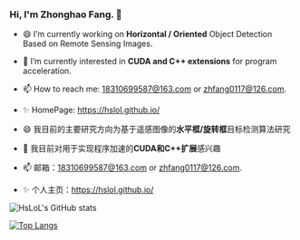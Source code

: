 ### Hi, I'm Zhonghao Fang. 👋

<!--
**HsLOL/HsLoL** is a ✨ _special_ ✨ repository because its `README.md` (this file) appears on your GitHub profile.

Here are some ideas to get you started:


- 👯 I’m looking to collaborate on ...
- 🤔 I’m looking for help with ...
- 💬 Ask me about ...

- 😄 Pronouns: ...
- ⚡ Fun fact: ...
--🔭
-->

- 😄 I’m currently working on **Horizontal / Oriented** Object Detection Based on Remote Sensing Images.
- 🌱 I’m currently interested in **CUDA and C++ extensions** for program acceleration.
- 📫 How to reach me: 18310699587@163.com or zhfang0117@126.com.
- ✨ HomePage: https://hslol.github.io/



  
    
- 😄 我目前的主要研究方向为基于遥感图像的**水平框/旋转框**目标检测算法研究
- 🌱 我目前对用于实现程序加速的**CUDA和C++扩展**感兴趣
- 📫 邮箱：18310699587@163.com or zhfang0117@126.com.
- ✨ 个人主页：https://hslol.github.io/

![HsLoL's GitHub stats](https://github-readme-stats.vercel.app/api?username=HsLoL&show_icons=true&theme=tokyonight)

[![Top Langs](https://github-readme-stats.vercel.app/api/top-langs/?username=HsLoL&layout=compact)](https://github.com/HsLoL/github-readme-stats)

